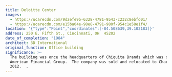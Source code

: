 ```yaml
---
title: Deloitte Center
images:
  - https://ucarecdn.com/9d2efe9b-6328-4781-9543-c232c8ebfd01/
  - https://ucarecdn.com/e15ba04e-98e8-4791-980f-954c1e58e1f4/
location: '{"type":"Point","coordinates":[-84.508639,39.102183]}'
address: 250 E. Fifth St., Cincinnati, OH  45202
date_of_completion: "1984"
architect: 3D International
original_function: Office building
significance: >-
  The building was once the headquarters of Chiquita Brands which was owned by
  American Financial Group.  The company was sold and relocated to Charlotte in
  2012.  .
---
```

